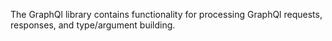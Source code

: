The GraphQl library contains functionality for processing GraphQl requests, responses, and type/argument building.
